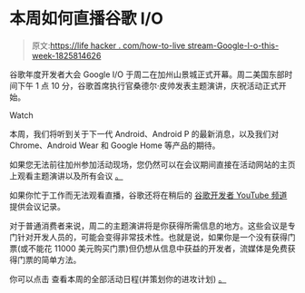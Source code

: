 # 本周如何直播谷歌 I/O

> 原文:[https://life hacker . com/how-to-live stream-Google-I-o-this-week-1825814626](https://lifehacker.com/how-to-livestream-google-i-o-this-week-1825814626)

谷歌年度开发者大会 Google I/O 于周二在加州山景城正式开幕。周二美国东部时间下午 1 点 10 分，谷歌首席执行官桑德尔·皮帅发表主题演讲，庆祝活动正式开始。

Watch

本周，我们将听到关于下一代 Android、Android P 的最新消息，以及我们对 Chrome、Android Wear 和 Google Home 等产品的期待。

如果您无法前往加州参加活动现场，您仍然可以在会议期间直接在活动网站的主页 上观看主题演讲以及所有会议 [。](https://events.google.com/io/)

如果你忙于工作而无法观看直播，谷歌还将在稍后的 [谷歌开发者 YouTube 频道](https://www.youtube.com/user/GoogleDevelopers) 提供会议记录。

对于普通消费者来说，周二的主题演讲将是你获得所需信息的地方。这些会议是专门针对开发人员的，可能会变得非常技术性。也就是说，如果你是一个没有获得门票(或不能花 11000 美元购买门票)但仍想从信息中获益的开发者，流媒体是免费获得门票的简单方法。

你可以点击 查看本周的全部活动日程(并策划你的进攻计划) [。](https://events.google.com/io/schedule/?section=may-8)